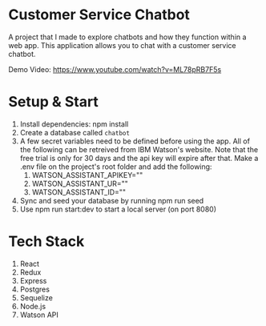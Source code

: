 # Customer Service Chatbot

A project that I made to explore chatbots and how they function within a web app. This application allows you to chat with a customer service chatbot.

Demo Video: https://www.youtube.com/watch?v=ML78pRB7F5s

# Setup & Start
1. Install dependencies: npm install
2. Create a database called `chatbot`
3. A few secret variables need to be defined before using the app. All of the following can be retreived from IBM Watson's website. Note that the free trial is only for 30 days and the api key will expire after that. Make a .env file on the project's root folder and add the following:
    1. WATSON_ASSISTANT_APIKEY=""
    2. WATSON_ASSISTANT_UR=""
    3. WATSON_ASSISTANT_ID=""
4. Sync and seed your database by running npm run seed
5. Use npm run start:dev to start a local server (on port 8080)


# Tech Stack
1. React
2. Redux
3. Express
4. Postgres
5. Sequelize
6. Node.js
7. Watson API



